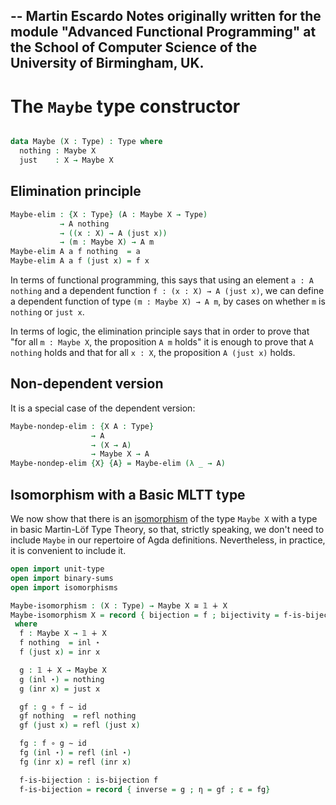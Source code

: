 --
Martin Escardo
Notes originally written for the module "Advanced Functional Programming"
at the School of Computer Science of the University of Birmingham, UK.
--

<!--
```agda
{-# OPTIONS --without-K --safe #-}

module Maybe where

open import general-notation
open import products
open import identity-type
```
-->
# The `Maybe` type constructor

```agda

data Maybe (X : Type) : Type where
  nothing : Maybe X
  just    : X → Maybe X
```

## Elimination principle

```agda
Maybe-elim : {X : Type} (A : Maybe X → Type)
           → A nothing
           → ((x : X) → A (just x))
           → (m : Maybe X) → A m
Maybe-elim A a f nothing  = a
Maybe-elim A a f (just x) = f x
```
In terms of functional programming, this says that using an element `a : A nothing` and a dependent function `f : (x : X) → A (just x)`, we can define a dependent function of type `(m : Maybe X) → A m`, by cases on whether `m` is `nothing` or `just x`.

In terms of logic, the elimination principle says that in order to prove that "for all `m : Maybe X`, the proposition `A m` holds" it is enough to prove that `A nothing` holds and that for all `x : X`, the proposition `A (just x)` holds.

## Non-dependent version

It is a special case of the dependent version:
```agda
Maybe-nondep-elim : {X A : Type}
                  → A
                  → (X → A)
                  → Maybe X → A
Maybe-nondep-elim {X} {A} = Maybe-elim (λ _ → A)
```

## Isomorphism with a Basic MLTT type

We now show that there is an [isomorphism](isomorphisms.lagda.md) of the type `Maybe X` with a type in basic Martin-Löf Type Theory, so that, strictly speaking, we don't need to include `Maybe` in our repertoire of Agda definitions. Nevertheless, in practice, it is convenient to include it.
```agda
open import unit-type
open import binary-sums
open import isomorphisms

Maybe-isomorphism : (X : Type) → Maybe X ≅ 𝟙 ∔ X
Maybe-isomorphism X = record { bijection = f ; bijectivity = f-is-bijection }
 where
  f : Maybe X → 𝟙 ∔ X
  f nothing  = inl ⋆
  f (just x) = inr x

  g : 𝟙 ∔ X → Maybe X
  g (inl ⋆) = nothing
  g (inr x) = just x

  gf : g ∘ f ∼ id
  gf nothing  = refl nothing
  gf (just x) = refl (just x)

  fg : f ∘ g ∼ id
  fg (inl ⋆) = refl (inl ⋆)
  fg (inr x) = refl (inr x)

  f-is-bijection : is-bijection f
  f-is-bijection = record { inverse = g ; η = gf ; ε = fg}
```
